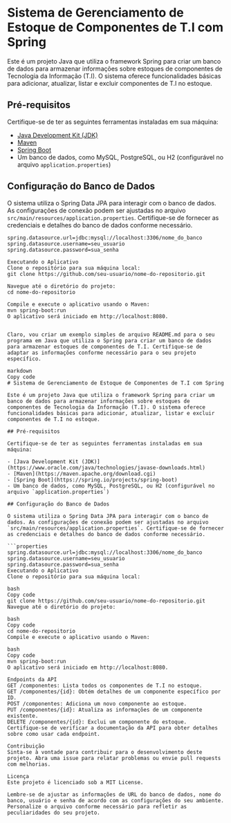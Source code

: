 # Sistema de Gerenciamento de Estoque de Componentes de T.I com Spring

Este é um projeto Java que utiliza o framework Spring para criar um banco de dados para armazenar informações sobre estoques de componentes de Tecnologia da Informação (T.I). O sistema oferece funcionalidades básicas para adicionar, atualizar, listar e excluir componentes de T.I no estoque.

## Pré-requisitos

Certifique-se de ter as seguintes ferramentas instaladas em sua máquina:

- [Java Development Kit (JDK)](https://www.oracle.com/java/technologies/javase-downloads.html)
- [Maven](https://maven.apache.org/download.cgi)
- [Spring Boot](https://spring.io/projects/spring-boot)
- Um banco de dados, como MySQL, PostgreSQL, ou H2 (configurável no arquivo `application.properties`)

## Configuração do Banco de Dados

O sistema utiliza o Spring Data JPA para interagir com o banco de dados. As configurações de conexão podem ser ajustadas no arquivo `src/main/resources/application.properties`. Certifique-se de fornecer as credenciais e detalhes do banco de dados conforme necessário.

```properties
spring.datasource.url=jdbc:mysql://localhost:3306/nome_do_banco
spring.datasource.username=seu_usuario
spring.datasource.password=sua_senha

Executando o Aplicativo
Clone o repositório para sua máquina local:
git clone https://github.com/seu-usuario/nome-do-repositorio.git

Navegue até o diretório do projeto:
cd nome-do-repositorio

Compile e execute o aplicativo usando o Maven:
mvn spring-boot:run
O aplicativo será iniciado em http://localhost:8080.


Claro, vou criar um exemplo simples de arquivo README.md para o seu programa em Java que utiliza o Spring para criar um banco de dados para armazenar estoques de componentes de T.I. Certifique-se de adaptar as informações conforme necessário para o seu projeto específico.

markdown
Copy code
# Sistema de Gerenciamento de Estoque de Componentes de T.I com Spring

Este é um projeto Java que utiliza o framework Spring para criar um banco de dados para armazenar informações sobre estoques de componentes de Tecnologia da Informação (T.I). O sistema oferece funcionalidades básicas para adicionar, atualizar, listar e excluir componentes de T.I no estoque.

## Pré-requisitos

Certifique-se de ter as seguintes ferramentas instaladas em sua máquina:

- [Java Development Kit (JDK)](https://www.oracle.com/java/technologies/javase-downloads.html)
- [Maven](https://maven.apache.org/download.cgi)
- [Spring Boot](https://spring.io/projects/spring-boot)
- Um banco de dados, como MySQL, PostgreSQL, ou H2 (configurável no arquivo `application.properties`)

## Configuração do Banco de Dados

O sistema utiliza o Spring Data JPA para interagir com o banco de dados. As configurações de conexão podem ser ajustadas no arquivo `src/main/resources/application.properties`. Certifique-se de fornecer as credenciais e detalhes do banco de dados conforme necessário.

```properties
spring.datasource.url=jdbc:mysql://localhost:3306/nome_do_banco
spring.datasource.username=seu_usuario
spring.datasource.password=sua_senha
Executando o Aplicativo
Clone o repositório para sua máquina local:

bash
Copy code
git clone https://github.com/seu-usuario/nome-do-repositorio.git
Navegue até o diretório do projeto:

bash
Copy code
cd nome-do-repositorio
Compile e execute o aplicativo usando o Maven:

bash
Copy code
mvn spring-boot:run
O aplicativo será iniciado em http://localhost:8080.

Endpoints da API
GET /componentes: Lista todos os componentes de T.I no estoque.
GET /componentes/{id}: Obtém detalhes de um componente específico por ID.
POST /componentes: Adiciona um novo componente ao estoque.
PUT /componentes/{id}: Atualiza as informações de um componente existente.
DELETE /componentes/{id}: Exclui um componente do estoque.
Certifique-se de verificar a documentação da API para obter detalhes sobre como usar cada endpoint.

Contribuição
Sinta-se à vontade para contribuir para o desenvolvimento deste projeto. Abra uma issue para relatar problemas ou envie pull requests com melhorias.

Licença
Este projeto é licenciado sob a MIT License.

Lembre-se de ajustar as informações de URL do banco de dados, nome do banco, usuário e senha de acordo com as configurações do seu ambiente. Personalize o arquivo conforme necessário para refletir as peculiaridades do seu projeto.



